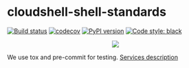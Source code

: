 # cloudshell-shell-standards
[![Build status](https://travis-ci.org/QualiSystems/cloudshell-shell-standards.svg?branch=master)](https://travis-ci.org/QualiSystems/cloudshell-shell-standards)
[![codecov](https://codecov.io/gh/QualiSystems/cloudshell-shell-standards/branch/master/graph/badge.svg)](https://codecov.io/gh/QualiSystems/cloudshell-shell-standards)
[![PyPI version](https://badge.fury.io/py/cloudshell-shell-standards.svg)](https://badge.fury.io/py/cloudshell-shell-standards)
[![Code style: black](https://img.shields.io/badge/code%20style-black-000000.svg)](https://github.com/python/black)

<p align="center">
<img src="https://github.com/QualiSystems/devguide_source/raw/master/logo.png"></img>
</p>

We use tox and pre-commit for testing. [Services description](https://github.com/QualiSystems/cloudshell-package-repo-template#description-of-services)
